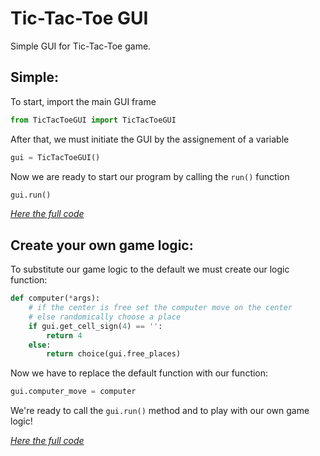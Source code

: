 # Tic-Tac-Toe GUI

Simple GUI for Tic-Tac-Toe game.

## Simple:
To start, import the main GUI frame
``` python
from TicTacToeGUI import TicTacToeGUI
```
After that, we must initiate the GUI by the assignement of a variable
``` python
gui = TicTacToeGUI()
```
Now we are ready to start our program by calling the <code>run()</code> function
``` python
gui.run()
```
[_Here the full code_](https://github.com/Davide255/Tic-Tac-Toe-GUI/blob/main/simple.py)

## Create your own game logic:
To substitute our game logic to the default we must create our logic function:
``` python
def computer(*args):
    # if the center is free set the computer move on the center
    # else randomically choose a place
    if gui.get_cell_sign(4) == '':
        return 4
    else: 
        return choice(gui.free_places)
```
Now we have to replace the default function with our function:
``` python
gui.computer_move = computer
```
We're ready to call the <code>gui.run()</code> method and to play with our own game logic!

[_Here the full code_](https://github.com/Davide255/Tic-Tac-Toe-GUI/blob/main/game_logic.py)
